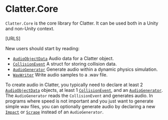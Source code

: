 # Clatter.Core

`Clatter.Core` is the core library for Clatter. It can be used both in a Unity and non-Unity context.

[URLS]

New users should start by reading:

- [`AudioObjectData`](AudioObjectData.html) Audio data for a Clatter object.
- [`CollisionEvent`](CollisionEvent.html) A struct for storing collision data.
- [`AudioGenerator`](AudioGenerator.html) Generate audio within a dynamic physics simulation.
- [`WavWriter`](WavWriter.html) Write audio samples to a .wav file.

To create audio in Clatter, you typically need to declare at least 2 [`AudioObjectData`](AudioObjectData.html) objects, at least 1 [`CollisionEvent`](CollisionEvent.html), and an [`AudioGenerator`](AudioGenerator.html). The `AudioGenerator` reads the `CollisionEvent` and generates audio. In programs where speed is not important and you just want to generate simple wav files, you can optionally generate audio by declaring a new [`Impact`](Impact.html) or [`Scrape`](Scrape.html) instead of an `AudioGenerator`.